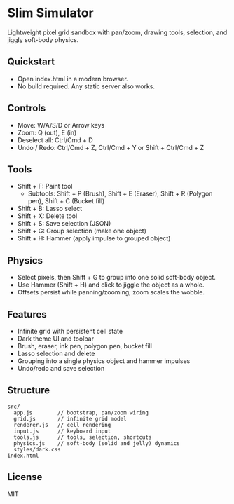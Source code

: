 # Slim Simulator

Lightweight pixel grid sandbox with pan/zoom, drawing tools, selection, and jiggly soft-body physics.

## Quickstart
- Open index.html in a modern browser.
- No build required. Any static server also works.

## Controls
- Move: W/A/S/D or Arrow keys
- Zoom: Q (out), E (in)
- Deselect all: Ctrl/Cmd + D
- Undo / Redo: Ctrl/Cmd + Z, Ctrl/Cmd + Y or Shift + Ctrl/Cmd + Z

## Tools
- Shift + F: Paint tool
  - Subtools: Shift + P (Brush), Shift + E (Eraser), Shift + R (Polygon pen), Shift + C (Bucket fill)
- Shift + B: Lasso select
- Shift + X: Delete tool
- Shift + S: Save selection (JSON)
- Shift + G: Group selection (make one object)
- Shift + H: Hammer (apply impulse to grouped object)

## Physics
- Select pixels, then Shift + G to group into one solid soft-body object.
- Use Hammer (Shift + H) and click to jiggle the object as a whole.
- Offsets persist while panning/zooming; zoom scales the wobble.

## Features
- Infinite grid with persistent cell state
- Dark theme UI and toolbar
- Brush, eraser, ink pen, polygon pen, bucket fill
- Lasso selection and delete
- Grouping into a single physics object and hammer impulses
- Undo/redo and save selection

## Structure
```
src/
  app.js        // bootstrap, pan/zoom wiring
  grid.js       // infinite grid model
  renderer.js   // cell rendering
  input.js      // keyboard input
  tools.js      // tools, selection, shortcuts
  physics.js    // soft-body (solid and jelly) dynamics
  styles/dark.css
index.html
```

## License
MIT
